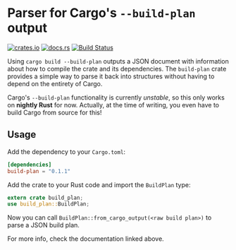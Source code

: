 # Parser for Cargo's `--build-plan` output

[![crates.io](https://img.shields.io/crates/v/build-plan.svg)](https://crates.io/crates/build-plan)
[![docs.rs](https://docs.rs/build-plan/badge.svg)](https://docs.rs/build-plan/)
[![Build Status](https://travis-ci.org/jonas-schievink/build-plan.svg?branch=master)](https://travis-ci.org/jonas-schievink/build-plan)

Using `cargo build --build-plan` outputs a JSON document with information about
how to compile the crate and its dependencies. The `build-plan` crate provides a
simple way to parse it back into structures without having to depend on the
entirety of Cargo.

Cargo's `--build-plan` functionality is currently *unstable*, so this only works
on **nightly Rust** for now. Actually, at the time of writing, you even have to
build Cargo from source for this!

## Usage

Add the dependency to your `Cargo.toml`:

```toml
[dependencies]
build-plan = "0.1.1"
```

Add the crate to your Rust code and import the `BuildPlan` type:

```rust
extern crate build_plan;
use build_plan::BuildPlan;
```

Now you can call `BuildPlan::from_cargo_output(<raw build plan>)` to parse a
JSON build plan.

For more info, check the documentation linked above.
